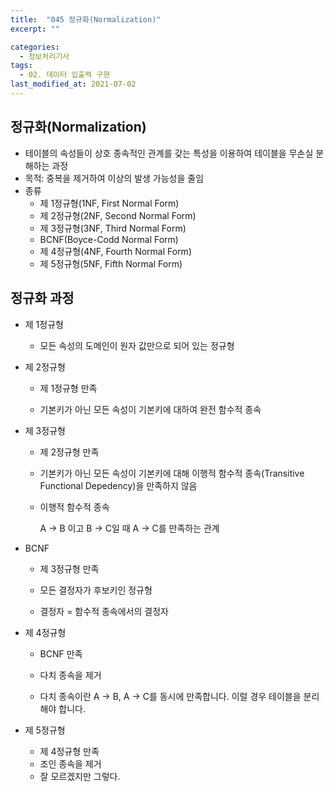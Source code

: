 ```yaml
---
title:  "045 정규화(Normalization)"
excerpt: ""

categories:
  - 정보처리기사
tags:
  - 02. 데이터 입출력 구현
last_modified_at: 2021-07-02
---
```








## 정규화(Normalization)

+ 테이블의 속성들이 상호 종속적인 관계를 갖는 특성을 이용하여 테이블을 무손실 분해하는 과정
+ 목적: 중복을 제거하여 이상의 발생 가능성을 줄임
+ 종류
  + 제 1정규형(1NF, First Normal Form)
  + 제 2정규형(2NF, Second Normal Form)
  + 제 3정규형(3NF, Third Normal Form)
  + BCNF(Boyce-Codd Normal Form)
  + 제 4정규형(4NF, Fourth Normal Form)
  + 제 5정규형(5NF, Fifth Normal Form)







## 정규화 과정

+ 제 1정규형
  + 모든 속성의 도메인이 원자 값만으로 되어 있는 정규형
  
+ 제 2정규형
  
  + 제 1정규형 만족
  
  + 기본키가 아닌 모든 속성이 기본키에 대하여 완전 함수적 종속
  
+ 제 3정규형

  + 제 2정규형 만족

  + 기본키가 아닌 모든 속성이 기본키에 대해 이행적 함수적 종속(Transitive Functional Depedency)을 만족하지 않음

  + 이행적 함수적 종속

    A $\to$ B 이고 B $\to$ C일 때 A $\to$ C를 만족하는 관계

+ BCNF

  + 제 3정규형 만족

  + 모든 결정자가 후보키인 정규형
  + 결정자 = 함수적 종속에서의 결정자

+ 제 4정규형

  + BCNF 만족

  + 다치 종속을 제거
  + 다치 종속이란 A $\to$ B, A $\to$ C를 동시에 만족합니다. 이럴 경우 테이블을 분리해야 합니다.

+ 제 5정규형

  + 제 4정규형 만족
  + 조인 종속을 제거
  + 잘 모르겠지만 그렇다.
